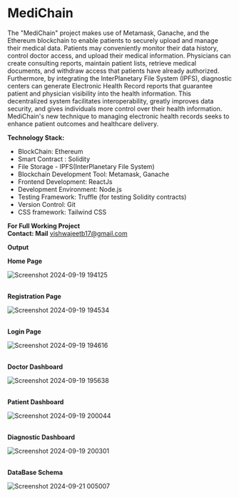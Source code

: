 # MediChain
The "MediChain" project makes use of Metamask, Ganache, and the Ethereum blockchain to enable patients to securely upload and manage their medical data. Patients may conveniently monitor their data history, control doctor access, and upload their medical information. Physicians can create consulting reports, maintain patient lists, retrieve medical documents, and withdraw access that patients have already authorized.
Furthermore, by integrating the InterPlanetary File System (IPFS), diagnostic centers can generate Electronic Health Record reports that guarantee patient and physician visibility into the health information. This decentralized system facilitates interoperability, greatly improves data security, and gives individuals more control over their health information. MediChain's new technique to managing electronic health records seeks to enhance patient outcomes and healthcare delivery.

**Technology Stack:**
- BlockChain: Ethereum
- Smart Contract : Solidity
- File Storage - IPFS(InterPlanetary File System)
- Blockchain Development Tool: Metamask, Ganache
- Frontend Development: ReactJs
- Development Environment: Node.js
- Testing Framework: Truffle (for testing Solidity contracts)
- Version Control: Git
- CSS framework: Tailwind CSS<br/>

**For Full Working Project**<br/>
**Contact: Mail** vishwajeetb17@gmail.com 

**Output**<br/>

**Home Page**<br/>

![Screenshot 2024-09-19 194125](https://github.com/user-attachments/assets/908fd869-8b89-436e-8821-6a4348a41bb0)<br/><br/>


**Registration Page**<br/>

![Screenshot 2024-09-19 194534](https://github.com/user-attachments/assets/80026d9e-cf27-4881-8fac-2c3839694ce1)<br/><br/>


**Login Page**<br/>

![Screenshot 2024-09-19 194616](https://github.com/user-attachments/assets/431445c3-737f-4166-b29d-c8a7cb0ad5b4)<br/><br/>


**Doctor Dashboard**<br/>

![Screenshot 2024-09-19 195638](https://github.com/user-attachments/assets/4cc3675c-9874-4243-9f06-d0953af4a369)<br/><br/>


**Patient Dashboard**<br/>

![Screenshot 2024-09-19 200044](https://github.com/user-attachments/assets/58b4b3a0-6eda-45b2-91e6-28108147f709)<br/><br/>


**Diagnostic Dashboard**<br/>

![Screenshot 2024-09-19 200301](https://github.com/user-attachments/assets/f44eb641-2fa0-460d-ad4a-69cf2403deca)<br/><br/>


**DataBase Schema**<br/>

![Screenshot 2024-09-21 005007](https://github.com/user-attachments/assets/63389a73-74d4-4377-b189-24e59c4241c5)


